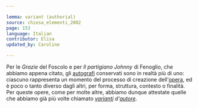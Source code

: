 ```yaml
---

lemma: variant (authorial)
source: chiesa_elementi_2002
page: 153
language: Italian
contributor: Elisa
updated_by: Caroline

---
```


Per le _Grazie_ del Foscolo e per _Il partigiano Johnny_ di Fenoglio, che abbiamo appena citato, gli [autografi](holograph.html) conservati sono in realtà più di uno: ciascuno rappresenta un momento del processo di creazione dell'[opera](work.html), ed è poco o tanto diverso dagli altri, per forma, struttura, contesto o finalità. Per queste opere, come per molte altre, abbiamo dunque attestate quelle che abbiamo già più volte chiamato _[varianti](variant.html) d'[autore](author.html)_.
